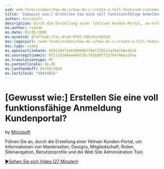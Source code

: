 ```yaml
---
uid: web-forms/videos/how-do-i/how-do-i-create-a-full-featured-customer-login-portal
title: '[Gewusst wie:] Erstellen Sie eine voll funktionsfähige Anmeldung Kundenportal? | Microsoft-Dokumentation'
author: microsoft
description: Durch die Erstellung einer fiktiven Kunden-Portal, um erfahren Sie mehr über Masterseiten, Designs, Mitgliedschaft, Rollen, Sitenavigation, Benutzerprofile, nachvollziehen und...
ms.author: riande
ms.date: 01/05/2006
ms.assetid: dfaffea8-c71c-4fa0-9f97-585c9ac95529
msc.legacyurl: /web-forms/videos/how-do-i/how-do-i-create-a-full-featured-customer-login-portal
msc.type: video
ms.openlocfilehash: 05922d973e6390088ff0ef270513a7b4f60e36c0
ms.sourcegitcommit: 0f1119340e4464720cfd16d0ff15764746ea1fea
ms.translationtype: MT
ms.contentlocale: de-DE
ms.lasthandoff: 04/09/2019
ms.locfileid: "59414815"
---
```

# <a name="how-do-i-create-a-full-featured-customer-login-portal"></a>[Gewusst wie:] Erstellen Sie eine voll funktionsfähige Anmeldung Kundenportal?

by [Microsoft](https://github.com/microsoft)

Führen Sie an, durch die Erstellung einer fiktiven Kunden-Portal, um Informationen von Masterseiten, Designs, Mitgliedschaft, Rollen, Sitenavigation, Benutzerprofile und die Web Site Administration Tool.

[&#9654;Sehen Sie sich Video (27 Minuten)](https://channel9.msdn.com/Blogs/ASP-NET-Site-Videos/how-do-i-create-a-full-featured-customer-login-portal)
